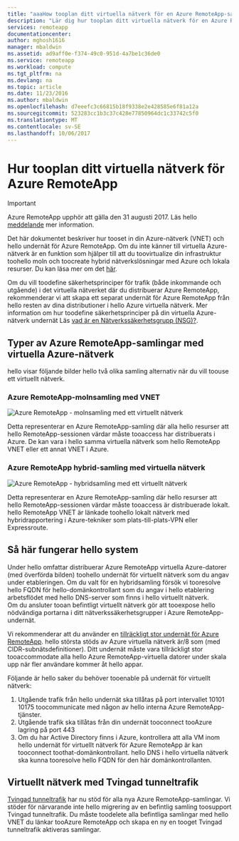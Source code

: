 ```yaml
---
title: "aaaHow tooplan ditt virtuella nätverk för en Azure RemoteApp-samling | Microsoft Docs"
description: "Lär dig hur tooplan ditt virtuella nätverk för en Azure RemoteApp-samling."
services: remoteapp
documentationcenter: 
author: mghosh1616
manager: mbaldwin
ms.assetid: ad9aff0e-f374-49c0-951d-4a7be1c36de0
ms.service: remoteapp
ms.workload: compute
ms.tgt_pltfrm: na
ms.devlang: na
ms.topic: article
ms.date: 11/23/2016
ms.author: mbaldwin
ms.openlocfilehash: d7eeefc3c66815b18f9338e2e428585e6f81a12a
ms.sourcegitcommit: 523283cc1b3c37c428e77850964dc1c33742c5f0
ms.translationtype: MT
ms.contentlocale: sv-SE
ms.lasthandoff: 10/06/2017
---
```

# <a name="how-tooplan-your-virtual-network-for-azure-remoteapp"></a>Hur tooplan ditt virtuella nätverk för Azure RemoteApp
> [!IMPORTANT]
> Azure RemoteApp upphör att gälla den 31 augusti 2017. Läs hello [meddelande](https://go.microsoft.com/fwlink/?linkid=821148) mer information.
> 
> 

Det här dokumentet beskriver hur tooset in din Azure-nätverk (VNET) och hello undernät för Azure RemoteApp. Om du inte känner till virtuella Azure-nätverk är en funktion som hjälper till att du toovirtualize din infrastruktur toohello moln och toocreate hybrid nätverkslösningar med Azure och lokala resurser. Du kan läsa mer om det [här](../virtual-network/virtual-networks-overview.md).

Om du vill toodefine säkerhetsprinciper för trafik (både inkommande och utgående) i det virtuella nätverket där du distribuerar Azure RemoteApp, rekommenderar vi att skapa ett separat undernät för Azure RemoteApp från hello resten av dina distributioner i hello Azure virtuella nätverk. Mer information om hur toodefine säkerhetsprinciper på din virtuella Azure-nätverk undernät Läs [vad är en Nätverkssäkerhetsgrupp (NSG)?](../virtual-network/virtual-networks-nsg.md).

## <a name="types-of-azure-remoteapp-collections-with-azure-virtual-networks"></a>Typer av Azure RemoteApp-samlingar med virtuella Azure-nätverk
hello visar följande bilder hello två olika samling alternativ när du vill toouse ett virtuellt nätverk.

### <a name="azure-remoteapp-cloud-collection-with-vnet"></a>Azure RemoteApp-molnsamling med VNET
 ![Azure RemoteApp - molnsamling med ett virtuellt nätverk](./media/remoteapp-planvpn/ra-cloudvpn.png)

Detta representerar en Azure RemoteApp-samling där alla hello resurser att hello RemoteApp-sessionen värdar måste tooaccess har distribuerats i Azure. De kan vara i hello samma virtuella nätverk som hello RemoteApp VNET eller ett annat VNET i Azure.

### <a name="azure-remoteapp-hybrid-collection-with-vnet"></a>Azure RemoteApp hybrid-samling med virtuella nätverk
![Azure RemoteApp - hybridsamling med ett virtuellt nätverk](./media/remoteapp-planvpn/ra-hybridvpn.png)

Detta representerar en Azure RemoteApp-samling där hello resurser att hello RemoteApp-sessionen värdar måste tooaccess är distribuerade lokalt. hello RemoteApp VNET är länkade toohello lokalt nätverk med hybridrapportering i Azure-tekniker som plats-till-plats-VPN eller Expressroute.

## <a name="how-hello-system-works"></a>Så här fungerar hello system
Under hello omfattar distribuerar Azure RemoteApp virtuella Azure-datorer (med överförda bilden) toohello undernät för virtuellt nätverk som du angav under etableringen. Om du valt för en hybridsamling försök vi tooresolve hello FQDN för hello-domänkontrollant som du angav i hello etablering arbetsflödet med hello DNS-server som finns i hello virtuellt nätverk.  
Om du ansluter tooan befintligt virtuellt nätverk gör att tooexpose hello nödvändiga portarna i ditt nätverkssäkerhetsgrupper i Azure RemoteApp-undernät. 

Vi rekommenderar att du använder en [tillräckligt stor undernät för Azure RemoteApp](remoteapp-vnetsizing.md). hello största stöds av Azure virtuella nätverk är/8 som (med CIDR-subnätsdefinitioner). Ditt undernät måste vara tillräckligt stor tooaccommodate alla hello Azure RemoteApp-virtuella datorer under skala upp när fler användare kommer åt hello appar. 

Följande är hello saker du behöver tooenable på undernät för virtuellt nätverk: 

1. Utgående trafik från hello undernät ska tillåtas på port intervallet 10101 10175 toocommunicate med någon av hello interna Azure RemoteApp-tjänster.
2. Utgående trafik ska tillåtas från din undernät tooconnect tooAzure lagring på port 443
3. Om du har Active Directory finns i Azure, kontrollera att alla VM inom hello undernät för virtuellt nätverk för Azure RemoteApp är kan tooconnect toothat-domänkontrollant. hello DNS i hello virtuella nätverk ska kunna tooresolve hello FQDN för den här domänkontrollanten.

## <a name="virtual-network-with-forced-tunneling"></a>Virtuellt nätverk med Tvingad tunneltrafik
[Tvingad tunneltrafik](../vpn-gateway/vpn-gateway-about-forced-tunneling.md) har nu stöd för alla nya Azure RemoteApp-samlingar. Vi stöder för närvarande inte hello migrering av en befintlig samling toosupport Tvingad tunneltrafik.  Du måste toodelete alla befintliga samlingar med hello VNET du länkar tooAzure RemoteApp och skapa en ny en tooget Tvingad tunneltrafik aktiveras samlingar. 

